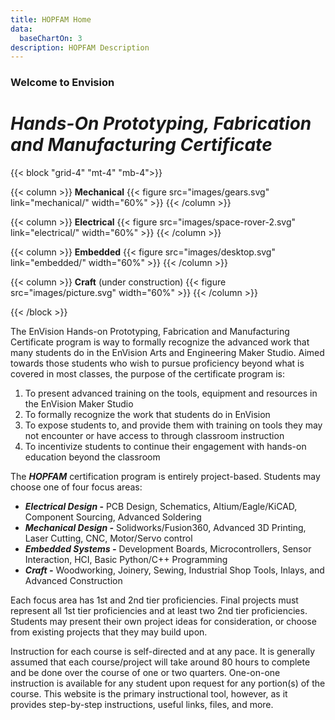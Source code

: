 ```yaml
---
title: HOPFAM Home
data:
  baseChartOn: 3
description: HOPFAM Description
---
```

### Welcome to Envision

# *Hands-On Prototyping, Fabrication and Manufacturing Certificate*

{{< block "grid-4" "mt-4" "mb-4">}}

{{< column >}}
**Mechanical**
{{< figure src="images/gears.svg" link="mechanical/" width="60%" >}}
{{< /column >}}

{{< column >}}
**Electrical**
{{< figure src="images/space-rover-2.svg" link="electrical/" width="60%" >}}
{{< /column >}}

{{< column >}}
**Embedded**
{{< figure src="images/desktop.svg" link="embedded/" width="60%" >}}
{{< /column >}}

{{< column >}}
**Craft** (under construction)
{{< figure src="images/picture.svg" width="60%" >}}
{{< /column >}}

{{< /block >}}

The EnVision Hands-on Prototyping, Fabrication and Manufacturing Certificate program is way to formally recognize the advanced work that many students do in the EnVision Arts and Engineering Maker Studio. Aimed towards those students who wish to pursue proficiency beyond what is covered in most classes, the purpose of the certificate program is:

1. To present advanced training on the tools, equipment and resources in the EnVision Maker Studio
2. To formally recognize the work that students do in EnVision
3. To expose students to, and provide them with training on tools they may not encounter or have access to through classroom instruction
4. To incentivize students to continue their engagement with hands-on education beyond the classroom

The ***HOPFAM*** certification program is entirely project-based. Students may choose one of four focus areas:

* ***Electrical Design* -** PCB Design, Schematics, Altium/Eagle/KiCAD, Component Sourcing, Advanced Soldering
* ***Mechanical Design -*** Solidworks/Fusion360, Advanced 3D Printing, Laser Cutting, CNC, Motor/Servo control
* ***Embedded Systems -***  Development Boards, Microcontrollers, Sensor Interaction, HCI, Basic Python/C++ Programming
* ***Craft -***  Woodworking, Joinery, Sewing, Industrial Shop Tools, Inlays, and Advanced Construction

Each focus area has 1st and 2nd tier proficiencies. Final projects must represent all 1st tier proficiencies and at least two 2nd tier proficiencies. Students may present their own project ideas for consideration, or choose from existing projects that they may build upon.

Instruction for each course is self-directed and at any pace. It is generally assumed that each course/project will take around 80 hours to complete and be done over the course of one or two quarters. One-on-one instruction is available for any student upon request for any portion(s) of the course. This website is the primary instructional tool, however, as it provides step-by-step instructions, useful links, files, and more.